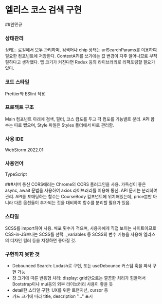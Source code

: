 # 엘리스 코스 검색 구현
##안민규
### 상태관리
상태는 로컬에서 모두 관리하며, 검색어나 chip 상태는 urlSearchParams를 이용하여 필요한 컴포넌트에 저장한다.
ContextAPI를 쓰기에는 값 변경이 자주 일어나므로 부적절하다고 생각했다.
앱 크기가 커진다면 Redux 등의 라이브러리로 리팩토링할 필요가 있다.

### 코드 스타일
Prettier와 ESlint 적용

### 프로젝트 구조
Main 컴포넌트 아래에 검색, 필터, 코스 컴포를 두고 각 컴포를 기능별로 분리.
API 함수는 따로 뻈으며, Style 파일은 Styles 폴더에서 따로 관리함.

### 사용 IDE
WebStorm 2022.01

### 사용언어
TypeScript

###서버 통신
CORS에러는 Chrome의 CORS 플러그인을 사용.
가독성이 좋은 async, await 문법을 사용하여 axios 라이브러리를 이용해 통신.
API 문서는 분리하여 관리.
API를 포매팅하는 함수는 CourseBody 컴포넌트에 위치해있는데, price뿐만 아니라 다른 옵션들이 추가되는 것을 대비하여 함수를 분리할 필요가 있음.

### 스타일
SCSS를 import하여 사용. 배포 횟수가 적으며, 사용자에게 직접 보이는 사이트이므로 CSS-in-JS보다는 SCSS를 선택.
_variables 등 SCSS의 변수 기능을 사용해 엘리스의 디자인 컬러 등을 지정하면 좋아질 것.

### 구현하지 못한 것
 - Debounced Search: Lodash로 구현, 또는 useDebounce 커스텀 훅을 짜서 구현 가능
 - 창 크기에 따른 반응형 처리: display: grid만으로는 깔끔한 처리가 힘들어서 Bootstrap이나 mui등의 외부 라이브러리 사용이 좋을 듯
 - detail한 스타일 구현: UX를 위한 트랜지션, cursor 등
 - 카드 크기에 따라 title, description "..." 표시






